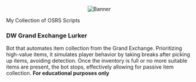 <p align="center">
  <img src="https://github-production-user-asset-6210df.s3.amazonaws.com/32779308/255342399-58bca696-a25e-457b-bf94-2864dc46dedb.jpg" alt="Banner"/>
</p>

My Collection of OSRS Scripts

### DW Grand Exchange Lurker
  
Bot that automates item collection from the Grand Exchange. Prioritizing high-value items, it simulates player behavior by taking breaks after picking up items, avoiding detection. Once the inventory is full or no more suitable items are present, the bot stops, effectively allowing for passive item collection.
**For educational purposes only**
